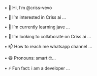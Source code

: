 • 👋 Hi, I’m @criss-vevo

• 👀 I’m interested in Criss ai ...

• 🌱 I’m currently learning jave ...

• 💞️ I’m looking to collaborate on Criss ai ...

• 📫 How to reach me whatsapp channel ...

• 😄 Pronouns: smart 🤓...

• ⚡ Fun fact: i am a developer ...

